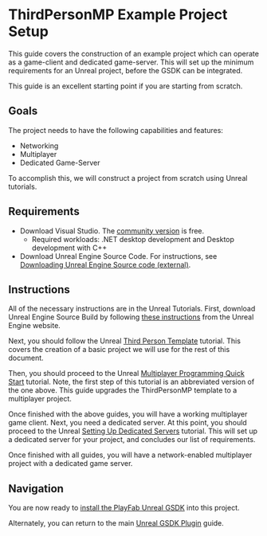 # ThirdPersonMP Example Project Setup

This guide covers the construction of an example project which can operate as a game-client and dedicated game-server. This will set up the minimum requirements for an Unreal project, before the GSDK can be integrated.

This guide is an excellent starting point if you are starting from scratch.

## Goals

The project needs to have the following capabilities and features:

* Networking
* Multiplayer
* Dedicated Game-Server

To accomplish this, we will construct a project from scratch using Unreal tutorials.

## Requirements

* Download Visual Studio. The [community version](https://visualstudio.microsoft.com/vs/community/) is free.
	* Required workloads: .NET desktop development and Desktop development with C++
* Download Unreal Engine Source Code. For instructions, see [Downloading Unreal Engine Source code (external)](https://docs.unrealengine.com/5.1/en-US/downloading-unreal-engine-source-code/).

## Instructions

All of the necessary instructions are in the Unreal Tutorials. First, download Unreal Engine Source Build by following [these instructions](https://docs.unrealengine.com/4.26/ProgrammingAndScripting/ProgrammingWithCPP/DownloadingSourceCode/) from the Unreal Engine website.

Next, you should follow the Unreal [Third Person Template](https://docs.unrealengine.com/4.27/Resources/Templates/ThirdPerson/) tutorial. This covers the creation of a basic project we will use for the rest of this document.

Then, you should proceed to the Unreal [Multiplayer Programming Quick Start](https://docs.unrealengine.com/4.27/InteractiveExperiences/Networking/QuickStart/) tutorial. Note, the first step of this tutorial is an abbreviated version of the one above. This guide upgrades the ThirdPersonMP template to a multiplayer project.

Once finished with the above guides, you will have a working multiplayer game client. Next, you need a dedicated server. At this point, you should proceed to the Unreal [Setting Up Dedicated Servers](https://docs.unrealengine.com/4.27/InteractiveExperiences/Networking/HowTo/DedicatedServers/) tutorial. This will set up a dedicated server for your project, and concludes our list of requirements.

Once finished with all guides, you will have a network-enabled multiplayer project with a dedicated game server.

## Navigation

You are now ready to [install the PlayFab Unreal GSDK](ThirdPersonMPGSDKSetup.md) into this project.

Alternately, you can return to the main [Unreal GSDK Plugin](README.md#project-gsdk-setup) guide.

